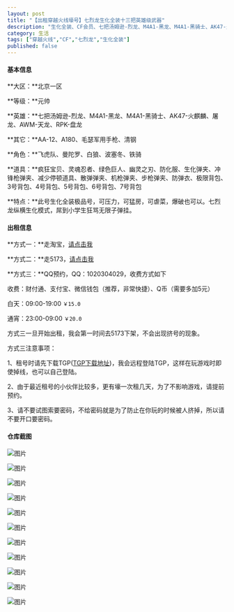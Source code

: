 ```yaml
---
layout: post
title: "【出租穿越火线壕号】七烈龙生化全装十三把英雄级武器"
description: "生化全装、CF会员、七把汤姆逊-烈龙、M4A1-黑龙、M4A1-黑骑士、AK47-火麒麟、屠龙、AWM-天龙、RPK-盘龙、AA-12、A180、毛瑟军用手枪、清钢、疯狂宝贝、灵魂忍者、绿色巨人、幽灵之刃、防化服、生化弹夹、冲锋枪弹夹、减少停顿道具、散弹弹夹、机枪弹夹、步枪弹夹、防弹衣、极限背包、3号背包、4号背包、5号背包、6号背包、7号背包。此号生化全装极品号，可压力，可猛房，可虐菜，爆破也可以，七烈龙纵横生化模式，屌到小学生狂骂无限子弹挂。"
category: 生活
tags: ["穿越火线","CF","七烈龙","生化全装"]
published: false
---
```


#### 基本信息 ####

**大区：**北京一区

**等级：**元帅

**英雄：**七把汤姆逊-烈龙、M4A1-黑龙、M4A1-黑骑士、AK47-火麒麟、屠龙、AWM-天龙、RPK-盘龙

**其它：**AA-12、A180、毛瑟军用手枪、清钢

**角色：**飞虎队、曼陀罗、白狼、波塞冬、铁骑

**道具：**疯狂宝贝、灵魂忍者、绿色巨人、幽灵之刃、防化服、生化弹夹、冲锋枪弹夹、减少停顿道具、散弹弹夹、机枪弹夹、步枪弹夹、防弹衣、极限背包、3号背包、4号背包、5号背包、6号背包、7号背包

**特点：**此号生化全装极品号，可压力，可猛房，可虐菜，爆破也可以。七烈龙纵横生化模式，屌到小学生狂骂无限子弹挂。

#### 出租信息 ####

**方式一：**走淘宝，[请点击我](http://item.taobao.com/item.htm?spm=a230r.1.14.7.Sy2d2w&id=42474659684&ns=1&abbucket=19#detail)

**方式二：**走5173，[请点击我](http://tool.5173.com/AccountRent/AccountRentProductDetail2.aspx?id=e4ed565ab3204f038c55152c16eec511)

**方式三：**QQ预约，QQ：1020304029，收费方式如下

收费：财付通、支付宝、微信钱包（推荐，非常快捷）、Q币（需要多加5元）

白天：09:00-19:00 `￥15.0`

通宵：23:00-09:00 `￥20.0`

方式三一旦开始出租，我会第一时间去5173下架，不会出现挤号的现象。

方式三注意事项：

1、租号时请先下载TGP([TGP下载地址](http://tgp.qq.com/))，我会远程登陆TGP，这样在玩游戏时即使掉线，也可以自己登陆。

2、由于最近租号的小伙伴比较多，更有壕一次租几天，为了不影响游戏，请提前预约。

3、请不要试图索要密码，不给密码就是为了防止在你玩的时候被人挤掉，所以请不要开口要密码。

#### 仓库截图 ####

![图片](/images/post/2014112100100/Crossfire20141120_0000.jpg)


![图片](/images/post/2014112100100/Crossfire20141120_0001.jpg)


![图片](/images/post/2014112100100/Crossfire20141120_0002.jpg)


![图片](/images/post/2014112100100/Crossfire20141120_0003.jpg)


![图片](/images/post/2014112100100/Crossfire20141120_0004.jpg)


![图片](/images/post/2014112100100/Crossfire20141120_0005.jpg)


![图片](/images/post/2014112100100/Crossfire20141120_0006.jpg)


![图片](/images/post/2014112100100/Crossfire20141120_0007.jpg)


![图片](/images/post/2014112100100/Crossfire20141120_0008.jpg)


![图片](/images/post/2014112100100/Crossfire20141120_0009.jpg)


![图片](/images/post/2014112100100/Crossfire20141120_0010.jpg)
